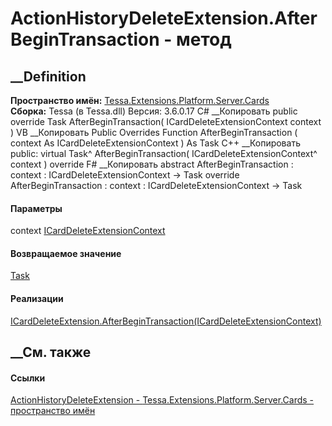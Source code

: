 # ActionHistoryDeleteExtension.AfterBeginTransaction - метод
##  __Definition
 **Пространство имён:**
[Tessa.Extensions.Platform.Server.Cards](N_Tessa_Extensions_Platform_Server_Cards.htm)  
 **Сборка:** Tessa (в Tessa.dll) Версия: 3.6.0.17
C# __Копировать
     public override Task AfterBeginTransaction(
    	ICardDeleteExtensionContext context
    )
VB __Копировать
     Public Overrides Function AfterBeginTransaction ( 
    	context As ICardDeleteExtensionContext
    ) As Task
C++ __Копировать
     public:
    virtual Task^ AfterBeginTransaction(
    	ICardDeleteExtensionContext^ context
    ) override
F# __Копировать
     abstract AfterBeginTransaction : 
            context : ICardDeleteExtensionContext -> Task 
    override AfterBeginTransaction : 
            context : ICardDeleteExtensionContext -> Task 
#### Параметры
context
[ICardDeleteExtensionContext](T_Tessa_Cards_Extensions_ICardDeleteExtensionContext.htm)
#### Возвращаемое значение
[Task](https://learn.microsoft.com/dotnet/api/system.threading.tasks.task)
#### Реализации
[ICardDeleteExtension.AfterBeginTransaction(ICardDeleteExtensionContext)](M_Tessa_Cards_Extensions_ICardDeleteExtension_AfterBeginTransaction.htm)  
##  __См. также
#### Ссылки
[ActionHistoryDeleteExtension -
](T_Tessa_Extensions_Platform_Server_Cards_ActionHistoryDeleteExtension.htm)
[Tessa.Extensions.Platform.Server.Cards - пространство
имён](N_Tessa_Extensions_Platform_Server_Cards.htm)
